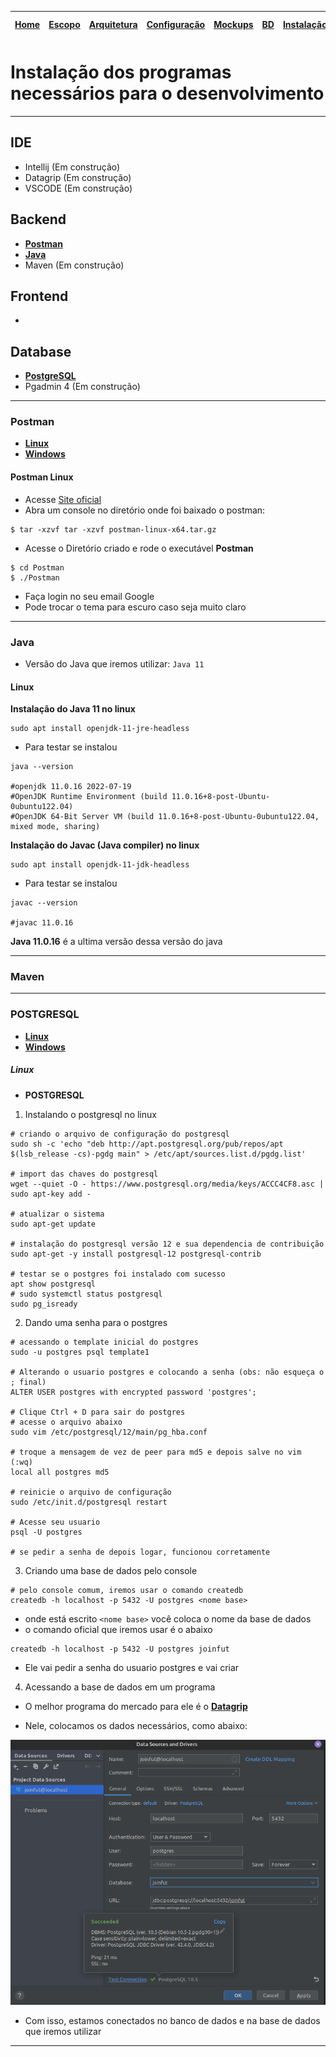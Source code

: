 | [Home](home) | [Escopo](escopo) | [Arquitetura](arquitetura) | [Configuração](configuracao) | [Mockups](design_mockups) | [BD](banco_dados) | [**Instalação**](instalação) | [Gerência](gerencia) | [Qualidade](qualidade) | [Processo](processo) | [Retro](retro) | [Estudos dirigidos](estudos)  
| :----------: | :-----------: | :---------: | :-------: | :---------: | :------------: | :---------: | :------: | :--------: | :------: | :------: | :------------------:

# Instalação dos programas necessários para o desenvolvimento

---

## IDE

* Intellij (Em construção)
* Datagrip (Em construção)
* VSCODE (Em construção)

## Backend

* [**Postman**](#postman)
* [**Java**](#java)
* Maven (Em construção)

## Frontend

* 

## Database

* [**PostgreSQL**](#postgresql)
* Pgadmin 4 (Em construção)


---

### Postman

* [**Linux**](#postmanlinux)
* [**Windows**](#postmanwindows)

#### Postman Linux

* Acesse [Site oficial](https://www.postman.com/downloads/)
* Abra um console no diretório onde foi baixado o postman:

```shell
$ tar -xzvf tar -xzvf postman-linux-x64.tar.gz 
```

* Acesse o Diretório criado e rode o executável **Postman**

```shell
$ cd Postman
$ ./Postman
```

* Faça login no seu email Google
* Pode trocar o tema para escuro caso seja muito claro

---


### Java

* Versão do Java que iremos utilizar: `Java 11`

#### Linux

**Instalação do Java 11 no linux**

```shell
sudo apt install openjdk-11-jre-headless
```

* Para testar se instalou

```shell
java --version

#openjdk 11.0.16 2022-07-19
#OpenJDK Runtime Environment (build 11.0.16+8-post-Ubuntu-0ubuntu122.04)
#OpenJDK 64-Bit Server VM (build 11.0.16+8-post-Ubuntu-0ubuntu122.04, mixed mode, sharing)
```

**Instalação do Javac (Java compiler) no linux**

```shell
sudo apt install openjdk-11-jdk-headless
```

* Para testar se instalou

```shell
javac --version

#javac 11.0.16
```

**Java 11.0.16** é a ultima versão dessa versão do java


---

### Maven

---

### POSTGRESQL

* [**Linux**](#linux)
* [**Windows**](#windows)

##### Linux

- **POSTGRESQL**

1) Instalando o postgresql no linux

```shell
# criando o arquivo de configuração do postgresql
sudo sh -c 'echo "deb http://apt.postgresql.org/pub/repos/apt $(lsb_release -cs)-pgdg main" > /etc/apt/sources.list.d/pgdg.list'

# import das chaves do postgresql
wget --quiet -O - https://www.postgresql.org/media/keys/ACCC4CF8.asc | sudo apt-key add -

# atualizar o sistema
sudo apt-get update

# instalação do postgresql versão 12 e sua dependencia de contribuição
sudo apt-get -y install postgresql-12 postgresql-contrib

# testar se o postgres foi instalado com sucesso
apt show postgresql
# sudo systemctl status postgresql
sudo pg_isready
```

2) Dando uma senha para o postgres

```shell
# acessando o template inicial do postgres
sudo -u postgres psql template1

# Alterando o usuario postgres e colocando a senha (obs: não esqueça o ; final)
ALTER USER postgres with encrypted password 'postgres';

# Clique Ctrl + D para sair do postgres
# acesse o arquivo abaixo
sudo vim /etc/postgresql/12/main/pg_hba.conf

# troque a mensagem de vez de peer para md5 e depois salve no vim (:wq)
local all postgres md5

# reinicie o arquivo de configuração
sudo /etc/init.d/postgresql restart

# Acesse seu usuario
psql -U postgres

# se pedir a senha de depois logar, funcionou corretamente
```

3) Criando uma base de dados pelo console

```shell
# pelo console comum, iremos usar o comando createdb
createdb -h localhost -p 5432 -U postgres <nome base>
```

* onde está escrito `<nome base>` você coloca o nome da base de dados
* o comando oficial que iremos usar é o abaixo

```shell
createdb -h localhost -p 5432 -U postgres joinfut
```

* Ele vai pedir a senha do usuario postgres e vai criar

4) Acessando a base de dados em um programa

* O melhor programa do mercado para ele é o [**Datagrip**](https://www.jetbrains.com/datagrip/download/?source=google&medium=cpc&campaign=15034927825&term=datagrip&gclid=Cj0KCQjw9ZGYBhCEARIsAEUXITUIhh1cPnp63OxJKXGRFET-UVxhvsri2Iga3RZm5zSMqvaykbdsqKoaAji3EALw_wcB#section=linux)

* Nele, colocamos os dados necessários, como abaixo:

<img src="resources/images/installation/conexao_datagrip.png">

* Com isso, estamos conectados no banco de dados e na base de dados que iremos utilizar

---



